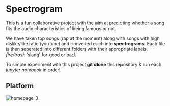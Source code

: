 # Spectrogram
This is a fun collaborative project with the aim at predicting whether a song fits the audio characteristics of being famous or not. 

We have taken top songs (rap at the moment) along with songs with high dislike/like ratio (youtube) and converted each into **spectrograms**. Each file is then seperated into different folders with their appropriate labels. *fire/trash* 'slang' for good or bad. 

To simple experiment with this project **git clone** this repository & run each *jupyter notebook* in order!

## Platform
![homepage_3](https://user-images.githubusercontent.com/46204645/64053294-bde0ec00-cb4f-11e9-9898-7728472e8eff.jpg)

